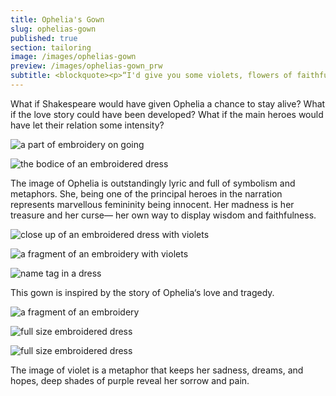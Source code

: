 ```yaml
---
title: Ophelia's Gown
slug: ophelias-gown
published: true
section: tailoring
image: /images/ophelias-gown
preview: /images/ophelias-gown_prw
subtitle: <blockquote><p>“I'd give you some violets, flowers of faithfulness...“</p><cite>Ophelia. (Hamlet. Act4, scene 5, page 9)</cite></blockquote>
---
```


What if Shakespeare would have given Ophelia a chance to stay alive? What if the love story could have been developed? What if the main heroes would have let their relation some intensity?

![a part of embroidery on going](/images/ophelias-gown_1)

![the bodice of an embroidered dress](/images/ophelias-gown_2)

The image of Ophelia is outstandingly lyric and full of symbolism and metaphors. She, being one of the principal heroes in the narration represents marvellous femininity being innocent. Her madness is her treasure and her curse— her own way to display wisdom and faithfulness.

![close up of an embroidered dress with violets](/images/ophelias-gown_3)

![a fragment of an embroidery with violets](/images/ophelias-gown_4)

![name tag in a dress](/images/ophelias-gown_5)

This gown is inspired by the story of Ophelia‘s love and tragedy.

![a fragment of an embroidery](/images/ophelias-gown_6)

![full size embroidered dress](/images/ophelias-gown_7)

![full size embroidered dress](/images/ophelias-gown_8)

The image of violet is a metaphor that keeps her sadness, dreams, and hopes, deep shades of purple reveal her sorrow and pain.
